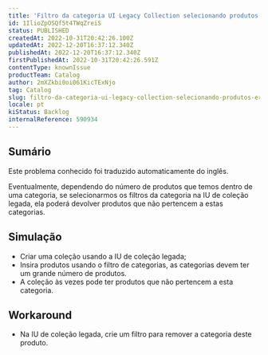 ```yaml
---
title: 'Filtro da categoria UI Legacy Collection selecionando produtos erroneamente para a coleção'
id: 1IlioZpOSQf5t4TWqZreiS
status: PUBLISHED
createdAt: 2022-10-31T20:42:26.100Z
updatedAt: 2022-12-20T16:37:12.340Z
publishedAt: 2022-12-20T16:37:12.340Z
firstPublishedAt: 2022-10-31T20:42:26.591Z
contentType: knownIssue
productTeam: Catalog
author: 2mXZkbi0oi061KicTExNjo
tag: Catalog
slug: filtro-da-categoria-ui-legacy-collection-selecionando-produtos-erroneamente-para-a-colecao
locale: pt
kiStatus: Backlog
internalReference: 590934
---
```


## Sumário

<div class="alert alert-info">
  <p>Este problema conhecido foi traduzido automaticamente do inglês.</p>
</div>


Eventualmente, dependendo do número de produtos que temos dentro de uma categoria, se selecionarmos os filtros da categoria na IU de coleção legada, ela poderá devolver produtos que não pertencem a estas categorias.


##

## Simulação



- Criar uma coleção usando a IU de coleção legada;
- Insira produtos usando o filtro de categorias, as categorias devem ter um grande número de produtos.
- A coleção às vezes pode ter produtos que não pertencem a esta categoria.


##

## Workaround



- Na IU de coleção legada, crie um filtro para remover a categoria deste produto.

